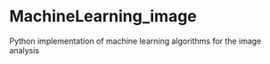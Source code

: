 # MachineLearning_image
Python implementation of machine learning algorithms for the image analysis
